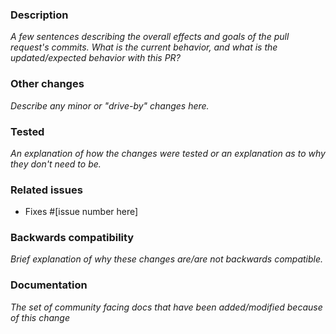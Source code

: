 ### Description

_A few sentences describing the overall effects and goals of the pull request's commits.
What is the current behavior, and what is the updated/expected behavior with this PR?_

### Other changes

_Describe any minor or "drive-by" changes here._

### Tested

_An explanation of how the changes were tested or an explanation as to why they don't need to be._

### Related issues

-  Fixes #[issue number here]

### Backwards compatibility

_Brief explanation of why these changes are/are not backwards compatible._

### Documentation

_The set of community facing docs that have been added/modified because of this change_
